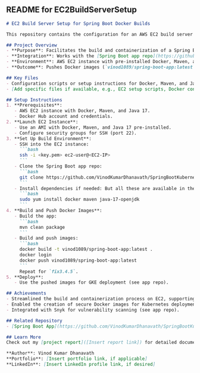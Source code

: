 
## README for EC2BuildServerSetup

```markdown
# EC2 Build Server Setup for Spring Boot Docker Builds

This repository contains the configuration for an AWS EC2 build server running Docker, Maven, and Java 17. It supports the build and containerization of a Spring Boot application for Kubernetes deployment, forming a critical part of a real-world DevOps pipeline.

## Project Overview
- **Purpose**: Facilitates the build and containerization of a Spring Boot app using an EC2 server.
- **Integration**: Works with the [Spring Boot app repo](https://github.com/VinodKumarDhanavath/SpringBootKubernetesApp) for application development and deployment.
- **Environment**: AWS EC2 instance with pre-installed Docker, Maven, and Java 17.
- **Outcome**: Pushes Docker images (`vinod1089/spring-boot-app:latest` and `fix3.4.5`) to Docker Hub for deployment on Google Kubernetes Engine (GKE).

## Key Files
- Configuration scripts or setup instructions for Docker, Maven, and Java 17 (if applicable).
- [Add specific files if available, e.g., EC2 setup scripts, Docker configs]

## Setup Instructions
1. **Prerequisites**:
   - AWS EC2 instance with Docker, Maven, and Java 17.
   - Docker Hub account and credentials.
2. **Launch EC2 Instance**:
   - Use an AMI with Docker, Maven, and Java 17 pre-installed.
   - Configure security groups for SSH (port 22).
3. **Set Up Build Environment**:
   - SSH into the EC2 instance:
     ```bash
     ssh -i <key.pem> ec2-user@<EC2-IP>
     ```
   - Clone the Spring Boot app repo:
     ```bash
     git clone https://github.com/VinodKumarDhanavath/SpringBootKubernetesApp
     ```
   - Install dependencies if needed: But all these are available in the repo.
     ```bash
     sudo yum install docker maven java-17-openjdk
     ```
4. **Build and Push Docker Images**:
   - Build the app:
     ```bash
     mvn clean package
     ```
   - Build and push images:
     ```bash
     docker build -t vinod1089/spring-boot-app:latest .
     docker login
     docker push vinod1089/spring-boot-app:latest
     ```
     Repeat for `fix3.4.5`.
5. **Deploy**:
   - Use the pushed images for GKE deployment (see app repo).

## Achievements
- Streamlined the build and containerization process on EC2, supporting a secure DevOps pipeline.
- Enabled the creation of secure Docker images for Kubernetes deployment.
- Integrated with Snyk for vulnerability scanning (see app repo).

## Related Repository
- [Spring Boot App](https://github.com/VinodKumarDhanavath/SpringBootKubernetesApp): Application code and Kubernetes configuration.

## Learn More
Check out my [project report]([Insert report link]) for detailed documentation, screenshots (e.g., Snyk results, `kubectl` outputs), and visualizations.

**Author**: Vinod Kumar Dhanavath  
**Portfolio**: [Insert portfolio link, if applicable]  
**LinkedIn**: [Insert LinkedIn profile link, if desired]
